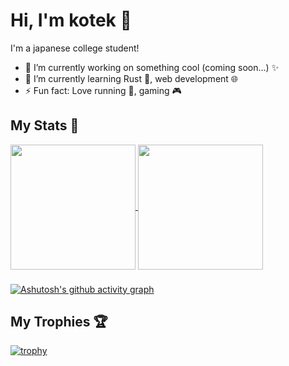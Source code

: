 # Hi, I'm kotek 👋

<!--
**kotek-7/kotek-7** is a ✨ _special_ ✨ repository because its `README.md` (this file) appears on your GitHub profile.

Here are some ideas to get you started:
-->

I'm a japanese college student!

- 🔭 I’m currently working on something cool (coming soon...) ✨
- 🌱 I’m currently learning Rust 🦀, web development 🌐
- ⚡ Fun fact: Love running 🏃, gaming 🎮

## My Stats 💫
<a href="https://github.com/anuraghazra/github-readme-stats">
  <img height=200 align="center" src="https://github-readme-stats.vercel.app/api?username=kotek-7&theme=tokyonight" />
</a>
<a href="https://github.com/anuraghazra/convoychat">
  <img height=200 align="center" src="https://github-readme-stats.vercel.app/api/top-langs?username=kotek-7&layout=compact&langs_count=8&card_width=320&theme=tokyonight" />
</a>

###
[![Ashutosh's github activity graph](https://github-readme-activity-graph.vercel.app/graph?username=kotek-7&theme=tokyo-night)](https://github.com/ashutosh00710/github-readme-activity-graph)

## My Trophies 🏆

[![trophy](https://github-profile-trophy.vercel.app/?username=kotek-7&theme=tokyonight&rank=SECRET,SSS,SS,S,AAA,AA,A,B&margin-w=15)](https://github.com/ryo-ma/github-profile-trophy)
